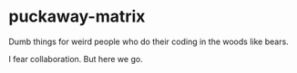 # puckaway-matrix
Dumb things for weird people who do their coding in the woods like bears.

I fear collaboration. But here we go.
